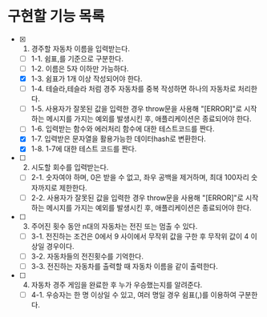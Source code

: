 # 구현할 기능 목록

- [x] 1. 경주할 자동차 이름을 입력받는다.
  - [ ] 1-1. 쉼표,를 기준으로 구분한다.
  - [ ] 1-2. 이름은 5자 이하만 가능하다.
  - [x] 1-3. 쉼표가 1개 이상 작성되어야 한다.
  - [ ] 1-4. 테슬라,테슬라 처럼 경주 자동차를 중복 작성하면 하나의 자동차로 처리한다.
  - [ ] 1-5. 사용자가 잘못된 값을 입력한 경우 throw문을 사용해 "[ERROR]"로 시작하는 메시지를 가지는 예외를 발생시킨 후, 애플리케이션은 종료되어야 한다.
  - [ ] 1-6. 입력받는 함수와 에러처리 함수에 대한 테스트코드를 짠다.
  - [x] 1-7. 입력받은 문자열을 활용가능한 데이터hash로 변환한다.
  - [x] 1-8. 1-7에 대한 테스트 코드를 짠다.
- [ ] 2. 시도할 회수를 입력받는다.
  - [ ] 2-1. 숫자여야 하며, 0은 받을 수 없고, 좌우 공백을 제거하며, 최대 100자리 숫자까지로 제한한다.
  - [ ] 2-2. 사용자가 잘못된 값을 입력한 경우 throw문을 사용해 "[ERROR]"로 시작하는 메시지를 가지는 예외를 발생시킨 후, 애플리케이션은 종료되어야 한다.
- [ ] 3. 주어진 횟수 동안 n대의 자동차는 전진 또는 멈출 수 있다.
  - [ ] 3-1. 전진하는 조건은 0에서 9 사이에서 무작위 값을 구한 후 무작위 값이 4 이상일 경우이다.
  - [ ] 3-2. 자동차들의 전진횟수를 기억한다.
  - [ ] 3-3. 전진하는 자동차를 출력할 때 자동차 이름을 같이 출력한다.
- [ ] 4. 자동차 경주 게임을 완료한 후 누가 우승했는지를 알려준다.
  - [ ] 4-1. 우승자는 한 명 이상일 수 있고, 여러 명일 경우 쉼표(,)를 이용하여 구분한다.

<!--
- [x] 기능 구현 전 기능 목록을 작성한다.
- [ ] Git의 커밋 단위는 기능 목록 단위로 추가한다.
- [ ] 커밋 메시지를 의미 있게 작성한다.
- [x] git을 통해 관리할 자원인지 고민한다. node modules
- [ ] main branch가 아닌 기능 구현을 위해 만든 브랜치에서 작업 후 pr를 보낸다.
- [ ] 이름을 축약하지 않는다.
- [ ] 공백도 코딩 컨벤션이다. 공백라인도 의미있게 사용한다.
- [ ] space와 tab을 혼용하지 않는다.
- [ ] 이름을 통해 의도를 들어내고 이와 어렵다면 의미있는 주석을 단다.
- [ ] 불필요한 console.log를 남기지 않는다.
- [ ] EOL을 확인한다.
      -->
